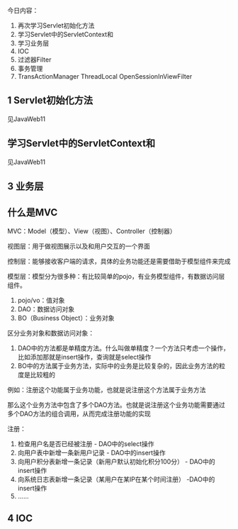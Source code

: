 今日内容：
1. 再次学习Servlet初始化方法
2. 学习Servlet中的ServletContext和<context-param>
3. 学习业务层
4. IOC
5. 过滤器Filter
6. 事务管理
7. TransActionManager ThreadLocal  OpenSessionInViewFilter

## 1 Servlet初始化方法
见JavaWeb11
## 学习Servlet中的ServletContext和<context-param>
见JavaWeb11


## 3 业务层
## 什么是MVC

MVC：Model（模型）、View（视图）、Controller（控制器）

视图层：用于做视图展示以及和用户交互的一个界面

控制层：能够接收客户端的请求，具体的业务功能还是需要借助于模型组件来完成

模型层：模型分为很多种：有比较简单的pojo，有业务模型组件，有数据访问层组件。

1. pojo/vo：值对象
2. DAO：数据访问对象
3. BO（Business Object）：业务对象

区分业务对象和数据访问对象：

1. DAO中的方法都是单精度方法。什么叫做单精度？一个方法只考虑一个操作，比如添加那就是insert操作，查询就是select操作
2. BO中的方法属于业务方法，实际中的业务是比较复杂的，因此业务方法的粒度是比较粗的

例如：注册这个功能属于业务功能，也就是说注册这个方法属于业务方法

那么这个业务方法中包含了多个DAO方法。也就是说注册这个业务功能需要通过多个DAO方法的组合调用，从而完成注册功能的实现

注册：

1. 检查用户名是否已经被注册  -  DAO中的select操作
2. 向用户表中新增一条新用户记录  -  DAO中的insert操作
3. 向用户积分表新增一条记录（新用户默认初始化积分100分）  - DAO中的insert操作
4. 向系统日志表新增一条记录（某用户在某IP在某个时间注册） -DAO中的insert操作
5. ......

## 4 IOC


